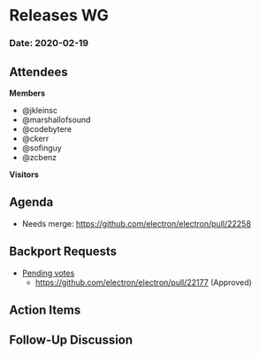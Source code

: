 # Releases WG

### Date: 2020-02-19

## Attendees

**Members**
* @jkleinsc
* @marshallofsound
* @codebytere
* @ckerr
* @sofinguy
* @zcbenz

**Visitors**

## Agenda
* Needs merge: https://github.com/electron/electron/pull/22258

## Backport Requests

* [Pending votes](https://github.com/electron/electron/pulls?q=is%3Apr+is%3Aopen+label%3A%22pending-vote+🗳%22)
    * https://github.com/electron/electron/pull/22177 (Approved)

## Action Items

## Follow-Up Discussion



